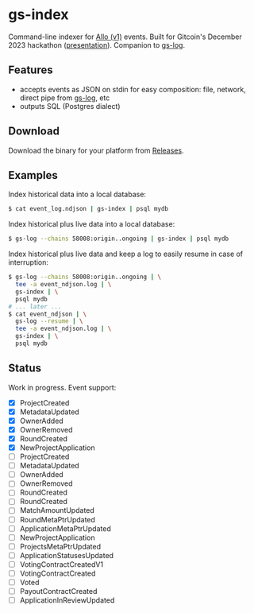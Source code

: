 # gs-index

Command-line indexer for [Allo (v1)](https://github.com/gitcoinco/grants-stack-allo-contracts-v1) events. Built for Gitcoin's December 2023 hackathon ([presentation](https://github.com/bard/gitcoin-hackathon-2023-presentation)). Companion to [gs-log](https://github.com/bard/gs-log).

## Features

- accepts events as JSON on stdin for easy composition: file, network, direct pipe from [gs-log](https://github.com/bard/gs-log), etc
- outputs SQL (Postgres dialect)

## Download

Download the binary for your platform from [Releases](https://github.com/bard/gs-index/releases).

## Examples

Index historical data into a local database:

```sh
$ cat event_log.ndjson | gs-index | psql mydb
```

Index historical plus live data into a local database:

```sh
$ gs-log --chains 58008:origin..ongoing | gs-index | psql mydb
```

Index historical plus live data and keep a log to easily resume in case of interruption:

```sh
$ gs-log --chains 58008:origin..ongoing | \
  tee -a event_ndjson.log | \
  gs-index | \
  psql mydb
# ... later ...
$ cat event_ndjson | \
  gs-log --resume | \
  tee -a event_ndjson.log | \
  gs-index | \
  psql mydb
```

## Status

Work in progress. Event support:

- [x] ProjectCreated
- [x] MetadataUpdated
- [x] OwnerAdded
- [x] OwnerRemoved
- [x] RoundCreated
- [x] NewProjectApplication
- [ ] ProjectCreated
- [ ] MetadataUpdated
- [ ] OwnerAdded
- [ ] OwnerRemoved
- [ ] RoundCreated
- [ ] RoundCreated
- [ ] MatchAmountUpdated
- [ ] RoundMetaPtrUpdated
- [ ] ApplicationMetaPtrUpdated
- [ ] NewProjectApplication
- [ ] ProjectsMetaPtrUpdated
- [ ] ApplicationStatusesUpdated
- [ ] VotingContractCreatedV1
- [ ] VotingContractCreated
- [ ] Voted
- [ ] PayoutContractCreated
- [ ] ApplicationInReviewUpdated

